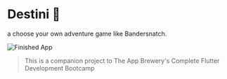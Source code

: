 # Destini 🤔
 a choose your own adventure game like Bandersnatch. 

![Finished App](https://github.com/londonappbrewery/Images/blob/master/Destini.gif)


>This is a companion project to The App Brewery's Complete Flutter Development Bootcamp

